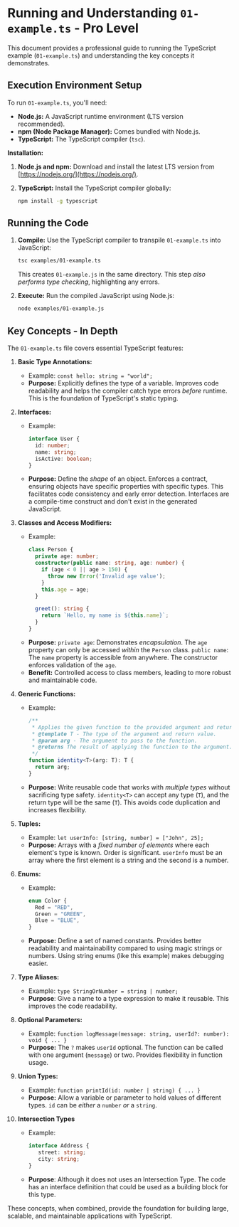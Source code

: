 
# Running and Understanding `01-example.ts` - Pro Level

This document provides a professional guide to running the TypeScript example (`01-example.ts`) and understanding the key concepts it demonstrates.

## Execution Environment Setup

To run `01-example.ts`, you'll need:

*   **Node.js:** A JavaScript runtime environment (LTS version recommended).
*   **npm (Node Package Manager):** Comes bundled with Node.js.
*   **TypeScript:** The TypeScript compiler (`tsc`).

**Installation:**

1.  **Node.js and npm:** Download and install the latest LTS version from [https://nodejs.org/](https://nodejs.org/).

2.  **TypeScript:** Install the TypeScript compiler globally:

    ```bash
    npm install -g typescript
    ```

## Running the Code

1.  **Compile:** Use the TypeScript compiler to transpile `01-example.ts` into JavaScript:

    ```bash
    tsc examples/01-example.ts
    ```

    This creates `01-example.js` in the same directory. This step *also performs type checking*, highlighting any errors.

2.  **Execute:** Run the compiled JavaScript using Node.js:

    ```bash
    node examples/01-example.js
    ```

## Key Concepts - In Depth

The `01-example.ts` file covers essential TypeScript features:

1.  **Basic Type Annotations:**

    *   Example: `const hello: string = "world";`
    *   **Purpose:** Explicitly defines the type of a variable. Improves code readability and helps the compiler catch type errors *before* runtime. This is the foundation of TypeScript's static typing.

2.  **Interfaces:**

    *   Example:
        ```typescript:examples/01-example.ts
        interface User {
          id: number;
          name: string;
          isActive: boolean;
        }
        ```
    *   **Purpose:** Define the *shape* of an object. Enforces a contract, ensuring objects have specific properties with specific types. This facilitates code consistency and early error detection.  Interfaces are a compile-time construct and don't exist in the generated JavaScript.

3.  **Classes and Access Modifiers:**

    *   Example:
        ```typescript:examples/01-example.ts
        class Person {
          private age: number;
          constructor(public name: string, age: number) {
            if (age < 0 || age > 150) {
              throw new Error('Invalid age value');
            }
            this.age = age;
          }

          greet(): string {
            return `Hello, my name is ${this.name}`;
          }
        }
        ```
    *   **Purpose:** `private age`: Demonstrates *encapsulation*. The `age` property can only be accessed *within* the `Person` class.  `public name`: The `name` property is accessible from anywhere. The constructor enforces validation of the `age`.
    *   **Benefit:** Controlled access to class members, leading to more robust and maintainable code.

4.  **Generic Functions:**

    *   Example:
        ```typescript:examples/01-example.ts
        /**
         * Applies the given function to the provided argument and returns the result.
         * @template T - The type of the argument and return value.
         * @param arg - The argument to pass to the function.
         * @returns The result of applying the function to the argument.
         */
        function identity<T>(arg: T): T {
          return arg;
        }
        ```
    *   **Purpose:** Write reusable code that works with *multiple types* without sacrificing type safety.  `identity<T>` can accept any type (`T`), and the return type will be the same (`T`).  This avoids code duplication and increases flexibility.

5.  **Tuples:**

    *   Example: `let userInfo: [string, number] = ["John", 25];`
    *   **Purpose:**  Arrays with a *fixed number of elements* where each element's type is known.  Order is significant.  `userInfo` must be an array where the first element is a string and the second is a number.

6.  **Enums:**

    *   Example:
        ```typescript:examples/01-example.ts
        enum Color {
          Red = "RED",
          Green = "GREEN",
          Blue = "BLUE",
        }
        ```
    *   **Purpose:** Define a set of named constants. Provides better readability and maintainability compared to using magic strings or numbers.  Using string enums (like this example) makes debugging easier.

7.  **Type Aliases:**

    *    Example: `type StringOrNumber = string | number;`
    *    **Purpose**: Give a name to a type expression to make it reusable. This improves the code readability.

8.  **Optional Parameters:**

    *   Example: `function logMessage(message: string, userId?: number): void { ... }`
    *   **Purpose:** The `?` makes `userId` optional. The function can be called with one argument (`message`) or two. Provides flexibility in function usage.

9.  **Union Types:**

    *   Example: `function printId(id: number | string) { ... }`
    *   **Purpose:** Allow a variable or parameter to hold values of different types.  `id` can be *either* a `number` *or* a `string`.

10. **Intersection Types**
    *   Example:
         ```typescript:examples/01-example.ts
         interface Address {
            street: string;
            city: string;
         }
         ```
     *   **Purpose**: Although it does not uses an Intersection Type. The code has an interface definition that could be used as a building block for this type.

These concepts, when combined, provide the foundation for building large, scalable, and maintainable applications with TypeScript.
